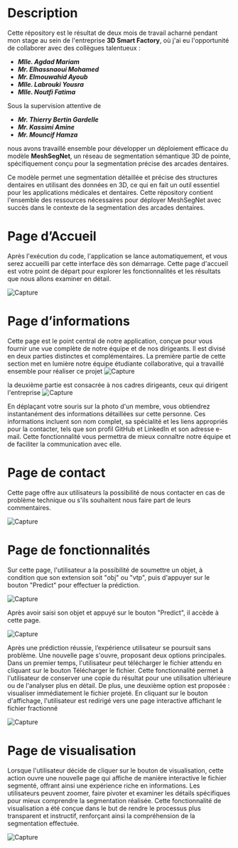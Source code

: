 # Description
Cette répository est le résultat de deux mois de travail acharné pendant mon stage au sein de l'entreprise **3D Smart Factory**, où j'ai eu l'opportunité de collaborer avec des collègues talentueux : 

- ***Mlle. Agdad Mariam***
- ***Mr. Elhassnaoui Mohamed***
- ***Mr. Elmouwahid Ayoub***
- ***Mlle. Labrouki Yousra***
- ***Mlle. Noutfi Fatima***

Sous la supervision attentive de 

- ***Mr. Thierry Bertin Gardelle***
- ***Mr. Kassimi Amine***
- ***Mr. Mouncif Hamza***

nous avons travaillé ensemble pour développer un déploiement efficace du modèle **MeshSegNet**, un réseau de segmentation sémantique 3D de pointe, spécifiquement conçu pour la segmentation précise des arcades dentaires.

Ce modèle permet une segmentation détaillée et précise des structures dentaires en utilisant des données en 3D, ce qui en fait un outil essentiel pour les applications médicales et dentaires. Cette répository contient l'ensemble des ressources nécessaires pour déployer MeshSegNet avec succès dans le contexte de la segmentation des arcades dentaires.





# Page d’Accueil
Après l'exécution du code, l'application se lance automatiquement, et vous serez accueilli par cette interface dès son démarrage. Cette page d'accueil est votre point de départ pour explorer les fonctionnalités et les résultats que nous allons examiner en détail.

![Capture](https://github.com/T-adnane/SmileSegment/assets/115072337/749dbdb3-769a-41c6-97f7-c2243438e298)

# Page d’informations
Cette page est le point central de notre application, conçue pour vous fournir une vue complète de notre équipe et de nos dirigeants. Il est divisé en deux parties distinctes et complémentaires. La première partie de cette section met en lumière notre équipe étudiante collaborative, qui a travaillé ensemble pour réaliser ce projet
![Capture](https://github.com/T-adnane/SmileSegment/assets/115072337/0c206c46-f84a-4a64-9b85-ef687083ebda)

la deuxième  partie est consacrée à nos cadres dirigeants, ceux qui dirigent l'entreprise
![Capture](https://github.com/T-adnane/SmileSegment/assets/115072337/f421c98f-c5aa-4d70-9a62-ce4af4dbe211)

En déplaçant votre souris sur la photo d'un membre, vous obtiendrez instantanément des informations détaillées sur cette personne. Ces informations incluent son nom complet, sa spécialité et les liens appropriés pour la contacter, tels que son profil GitHub et LinkedIn et son adresse e-mail. Cette fonctionnalité vous permettra de mieux connaître notre équipe et de faciliter la communication avec elle.

# Page de contact
Cette page offre aux utilisateurs la possibilité de nous contacter en cas de problème technique ou s'ils souhaitent nous faire part de leurs commentaires.

![Capture](https://github.com/T-adnane/SmileSegment/assets/115072337/5f3182b7-f51a-43bf-ab63-efd6ee7a4ee7)

# Page de fonctionnalités
Sur cette page, l'utilisateur a la possibilité de soumettre un objet, à condition que son extension soit "obj" ou "vtp", puis d'appuyer sur le bouton "Predict" pour effectuer la prédiction.

![Capture](https://github.com/T-adnane/SmileSegment/assets/115072337/a78fd7a1-dbf8-4d18-a353-52dacf7229a2)

Après avoir saisi son objet et appuyé sur le bouton "Predict", il accède à cette page.

![Capture](https://github.com/T-adnane/SmileSegment/assets/115072337/fd1685c7-70b2-493f-a28b-dc78707f41c9)

Après une prédiction réussie, l’expérience utilisateur se poursuit sans problème. Une nouvelle page s'ouvre, proposant deux options principales. Dans un premier temps, l'utilisateur peut télécharger le fichier attendu en cliquant sur le bouton Télécharger le fichier. Cette fonctionnalité permet à l'utilisateur de conserver une copie du résultat pour une utilisation ultérieure ou de l'analyser plus en détail.
De plus, une deuxième option est proposée : visualiser immédiatement le fichier projeté. En cliquant sur le bouton d'affichage, l'utilisateur est redirigé vers une page interactive affichant le fichier fractionné

![Capture](https://github.com/T-adnane/SmileSegment/assets/115072337/9ebbe09f-d616-4bd3-8950-4c39204c1474)

# Page de visualisation
 Lorsque l'utilisateur décide de cliquer sur le bouton de visualisation, cette action ouvre  une nouvelle page qui affiche de manière interactive le fichier segmenté, offrant ainsi une expérience riche en informations. Les utilisateurs peuvent zoomer, faire pivoter et examiner les détails spécifiques pour mieux comprendre la  segmentation réalisée. Cette fonctionnalité de visualisation a été conçue dans le but de rendre le processus plus transparent et instructif, renforçant ainsi la compréhension de la segmentation effectuée.

![Capture](https://github.com/T-adnane/SmileSegment/assets/115072337/b9f80670-c1da-41cc-9155-3e09b7f476e4)
